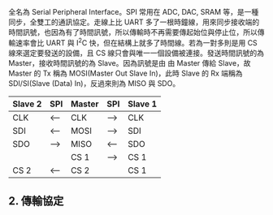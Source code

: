 全名為 Serial Peripheral Interface。SPI 常用在 ADC, DAC, SRAM 等，是一種同步，全雙工的通訊協定。走線上比 UART 多了一根時鐘線，用來同步接收端的時間訊號，也因為有了時間訊號，所以傳輸時不再需要傳起始位與停止位，所以傳輸速率會比 UART 與 I<sup>2</sup>C 快，但在結構上就多了時間線。若為一對多則是用 CS 線來選定要發送的設備，且 CS 線只會與唯一一個設備被連接。發送時間訊號的為 Master，接收時間訊號的為 Slave。因為訊號是由 由 Master 傳給 Slave，故 Master 的 Tx 稱為 MOSI(Master Out Slave In)，此時 Slave 的 Rx 端稱為 SDI/SI(Slave (Data) In)，反過來則為 MISO 與 SDO。

| Slave 2 | SPI | Master | SPI | Slave 1 |
| --- | --- | --- | --- | --- |
| CLK | <-- | CLK | --> | CLK |
| SDI | <-- | MOSI | --> | SDI |
| SDO | --> | MISO | <-- | SDO |
|   |  | CS 1 | --> | CS 1 |
| CS 2 | <-- | CS 2 |  | CS 1 |

## 2. 傳輸協定
